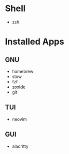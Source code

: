 # Shell
- zsh

# Installed Apps
## GNU
- homebrew
- stow
- fzf
- zoxide
- git

## TUI
- neovim

## GUI
- alacritty
